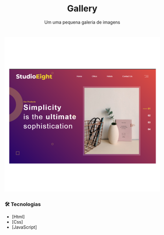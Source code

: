 <h1 align="center">Gallery</h1>
<p align="center">Um uma pequena galeria de imagens</p>

<h1 align="center">
  <img src="./img/banner.png" />
</h1>

### 🛠 Tecnologias


- [Html]
- [Css]
- [JavaScript]
